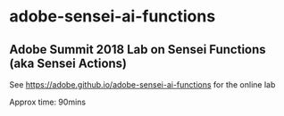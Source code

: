 # adobe-sensei-ai-functions

## Adobe Summit 2018 Lab on Sensei Functions (aka Sensei Actions)

See https://adobe.github.io/adobe-sensei-ai-functions for the online lab

Approx time: 90mins
